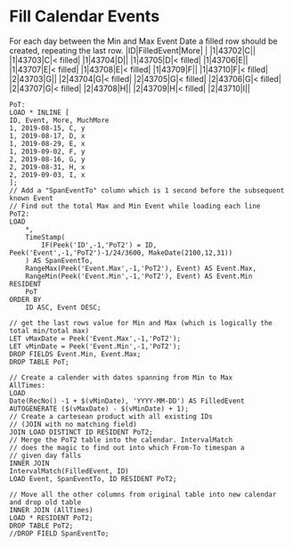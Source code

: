 # Fill Calendar Events
For each day between the Min and Max Event Date a filled row should be created, repeating the last row.
|ID|FilledEvent|More| |
|1|43702|C||
|1|43703|C|< filled|
|1|43704|D||
|1|43705|D|< filled|
|1|43706|E||
|1|43707|E|< filled|
|1|43708|E|< filled|
|1|43709|F||
|1|43710|F|< filled|
|2|43703|G||
|2|43704|G|< filled|
|2|43705|G|< filled|
|2|43706|G|< filled|
|2|43707|G|< filled|
|2|43708|H||
|2|43709|H|< filled|
|2|43710|I||

```
PoT:
LOAD * INLINE [
ID, Event, More, MuchMore
1, 2019-08-15, C, y
1, 2019-08-17, D, x
1, 2019-08-29, E, x
1, 2019-09-02, F, y
2, 2019-08-16, G, y
2, 2019-08-31, H, x
2, 2019-09-03, I, x
];
// Add a "SpanEventTo" column which is 1 second before the subsequent known Event
// Find out the total Max and Min Event while loading each line
PoT2:
LOAD 
	*, 
	TimeStamp(
  		IF(Peek('ID',-1,'PoT2') = ID, Peek('Event',-1,'PoT2')-1/24/3600, MakeDate(2100,12,31)) 
    ) AS SpanEventTo,
	RangeMax(Peek('Event.Max',-1,'PoT2'), Event) AS Event.Max,
	RangeMin(Peek('Event.Min',-1,'PoT2'), Event) AS Event.Min
RESIDENT 
	PoT
ORDER BY 
	ID ASC, Event DESC;

// get the last rows value for Min and Max (which is logically the total min/total max)
LET vMaxDate = Peek('Event.Max',-1,'PoT2');
LET vMinDate = Peek('Event.Min',-1,'PoT2');
DROP FIELDS Event.Min, Event.Max;
DROP TABLE PoT;

// Create a calender with dates spanning from Min to Max
AllTimes:
LOAD
Date(RecNo() -1 + $(vMinDate), 'YYYY-MM-DD') AS FilledEvent
AUTOGENERATE ($(vMaxDate) - $(vMinDate) + 1);
// Create a cartesean product with all existing IDs 
// (JOIN with no matching field)
JOIN LOAD DISTINCT ID RESIDENT PoT2;
// Merge the PoT2 table into the calendar. IntervalMatch
// does the magic to find out into which From-To timespan a 
// given day falls
INNER JOIN
IntervalMatch(FilledEvent, ID)
LOAD Event, SpanEventTo, ID RESIDENT PoT2;

// Move all the other columns from original table into new calendar and drop old table
INNER JOIN (AllTimes)
LOAD * RESIDENT PoT2;
DROP TABLE PoT2;
//DROP FIELD SpanEventTo;
```

